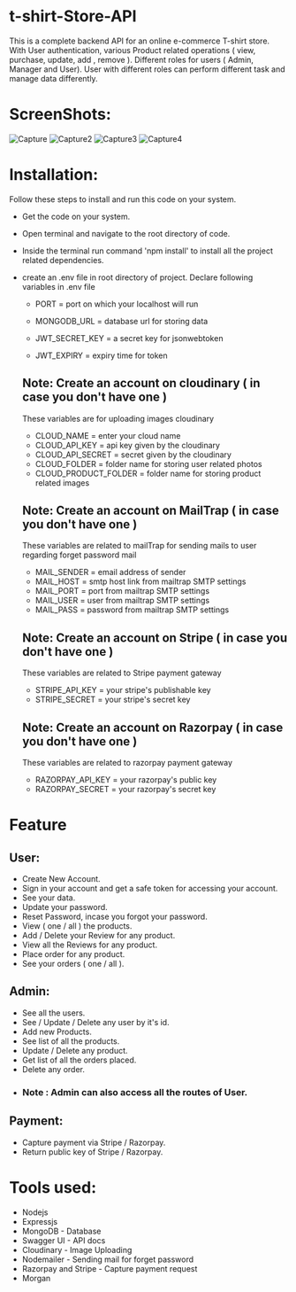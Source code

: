 # t-shirt-Store-API
  This is a complete backend API for an online e-commerce T-shirt store. With User authentication, various Product related operations ( view, purchase, update, add , remove ). Different roles for users ( Admin, Manager and User).
  User with different roles can perform different task and manage data differently.

# ScreenShots:
  ![Capture](https://github.com/rajxode/t-shirt-Store-API/assets/120395470/5c29843f-5e0e-46d0-9e5c-0773e8def161)
  ![Capture2](https://github.com/rajxode/t-shirt-Store-API/assets/120395470/4bb74ca5-eb4c-4881-904f-4a7aeaaa540e)
  ![Capture3](https://github.com/rajxode/t-shirt-Store-API/assets/120395470/58800f8c-424e-438a-947c-617817596b52)
  ![Capture4](https://github.com/rajxode/t-shirt-Store-API/assets/120395470/811d356c-b56f-4455-ae53-614e30943f69)
# Installation:
  Follow these steps to install and run this code on your system.
  - Get the code on your system.
  - Open terminal and navigate to the root directory of code.
  - Inside the terminal run command 'npm install' to install all the project related dependencies.
  - create an .env file in root directory of project.
      Declare following variables in .env file
      - PORT = port on which your localhost will run
      - MONGODB_URL = database url for storing data
        
      - JWT_SECRET_KEY = a secret key for jsonwebtoken
      - JWT_EXPIRY = expiry time for token

      ## Note: Create an account on cloudinary ( in case you don't have one )
      These variables are for uploading images cloudinary  
      - CLOUD_NAME = enter your cloud name
      - CLOUD_API_KEY = api key given by the cloudinary
      - CLOUD_API_SECRET = secret given by the cloudinary
      - CLOUD_FOLDER = folder name for storing user related photos 
      - CLOUD_PRODUCT_FOLDER = folder name for storing product related images

      ## Note: Create an account on MailTrap ( in case you don't have one )
      These variables are related to mailTrap for sending mails to user regarding forget password mail
      - MAIL_SENDER = email address of sender 
      - MAIL_HOST = smtp host link from mailtrap SMTP settings
      - MAIL_PORT = port from mailtrap SMTP settings
      - MAIL_USER = user from mailtrap SMTP settings
      - MAIL_PASS = password from mailtrap SMTP settings

      ## Note: Create an account on Stripe ( in case you don't have one )
      These variables are related to Stripe payment gateway
      - STRIPE_API_KEY = your stripe's publishable key
      - STRIPE_SECRET = your stripe's secret key

      ## Note: Create an account on Razorpay ( in case you don't have one )
      These variables are related to razorpay payment gateway
      - RAZORPAY_API_KEY = your razorpay's public key
      - RAZORPAY_SECRET = your razorpay's secret key

# Feature
  ## User:
  - Create New Account.
  - Sign in your account and get a safe token for accessing your account.
  - See your data.
  - Update your password.
  - Reset Password, incase you forgot your password.
  - View ( one / all ) the products.
  - Add / Delete your Review for any product.
  - View all the Reviews for any product.
  - Place order for any product.
  - See your orders ( one / all ).

  ## Admin:
  - See all the users.
  - See / Update / Delete any user by it's id.
  - Add new Products.
  - See list of all the products.
  - Update / Delete any product.
  - Get list of all the orders placed.
  - Delete any order.
  - ### Note : Admin can also access all the routes of User.

  ## Payment:
  - Capture payment via Stripe / Razorpay.
  - Return public key of Stripe / Razorpay.

# Tools used:
  - Nodejs
  - Expressjs
  - MongoDB - Database
  - Swagger UI - API docs
  - Cloudinary - Image Uploading
  - Nodemailer - Sending mail for forget password
  - Razorpay and Stripe - Capture payment request
  - Morgan
